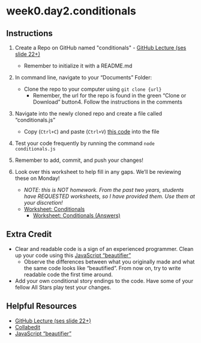 # week0.day2.conditionals

## Instructions
1. Create a Repo on GitHub named "conditionals" - [GitHub Lecture (ses slide 22+)](https://docs.google.com/presentation/d/1dbCztEBiZovdkDYO3aN-K8UC7pfVzK1E5PE43j1E4f4/edit?usp=sharing)
   - Remember to initialize it with a README.md
2. In command line, navigate to your “Documents” Folder:
   - Clone the repo to your computer using `git clone {url}`
     - Remember, the url for the repo is found in the green “Clone or Download” button4. Follow the instructions in the comments
3. Navigate into the newly cloned repo and create a file called “conditionals.js”
   - Copy (`Ctrl+C`) and paste (`Ctrl+V`) [this code](https://raw.githubusercontent.com/AllStarCodeOrg/week0.day2.conditionals/master/conditionals.js) into the file
     
5. Test your code frequently by running the command `node conditionals.js`
6. Remember to add, commit, and push your changes!
7. Look over this worksheet to help fill in any gaps. We’ll be reviewing these on Monday!
   - *NOTE: this is NOT homework. From the past two years, students have REQUESTED worksheets, so I have provided them. Use them at your discretion!*
   - [Worksheet: Conditionals](https://docs.google.com/document/d/1garEwkWLY9SIpoYo4jHVAALHt5aglhEbKTO9sSWwlBY/edit?usp=sharing)
     - [Worksheet: Conditionals (Answers)](https://docs.google.com/document/d/1NjirFgAGivp95uCNKX8Ngwa4-TboQT5jqV4WysllPag/edit?usp=sharing)
     
## Extra Credit
- Clear and readable code is a sign of an experienced programmer. Clean up your code using this [JavaScript “beautifier”](http://jsbeautifier.org/)
   - Observe the differences between what you originally made and what the same code looks like “beautified”. From now on, try to write readable code the first time around.
- Add your own conditional story endings to the code. Have some of your fellow All Stars play test your changes.

## Helpful Resources
- [GitHub Lecture (ses slide 22+)](https://docs.google.com/presentation/d/1dbCztEBiZovdkDYO3aN-K8UC7pfVzK1E5PE43j1E4f4/edit?usp=sharing)
- [Collabedit](http://collabedit.com/)
- [JavaScript “beautifier”](http://jsbeautifier.org/)
